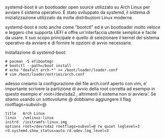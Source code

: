 
systemd-boot è un bootloader open source utilizzato su Arch Linux per avviare il sistema operativo. È stato sviluppato da systemd, il sistema di inizializzazione utilizzato da molte distribuzioni Linux moderne.

systemd-boot è noto anche come "bootctl" ed è un bootloader molto veloce e leggero che supporta UEFI e offre un'interfaccia utente semplice e facile da usare. Il suo scopo principale è quello di selezionare il kernel del sistema operativo da avviare e di fornire le opzioni di avvio necessarie.


Installazione di systemd-boot:

```
# pacman -S efibootmgr
# bootctl --path=/boot install
# echo "deafult arch-*" >> /boot/loader/loader.conf
# vim /boot/loader/entries/arch.conf
```


adesso creiamo la configurazione del file arch.conf aperto con vim, e' importante scrivere la partizione di avvio della root corretta ad esempio in questo esempio e' root=/dev/sda2 , altrimenti il sistema non si avviera'.
Se stiamo usando un sottovolume @ dobbiamo aggiungere il flag rootflags=subvol=@
   
```
title   Arch Linux
linux   /vmlinuz-linux
initrd  /initramfs-linux.img
options root=/dev/sda2 rootflags=subvol=@ rw quiet loglevel=3 rd.systemd.show_status=auto rd.udev.log_level=3
```
